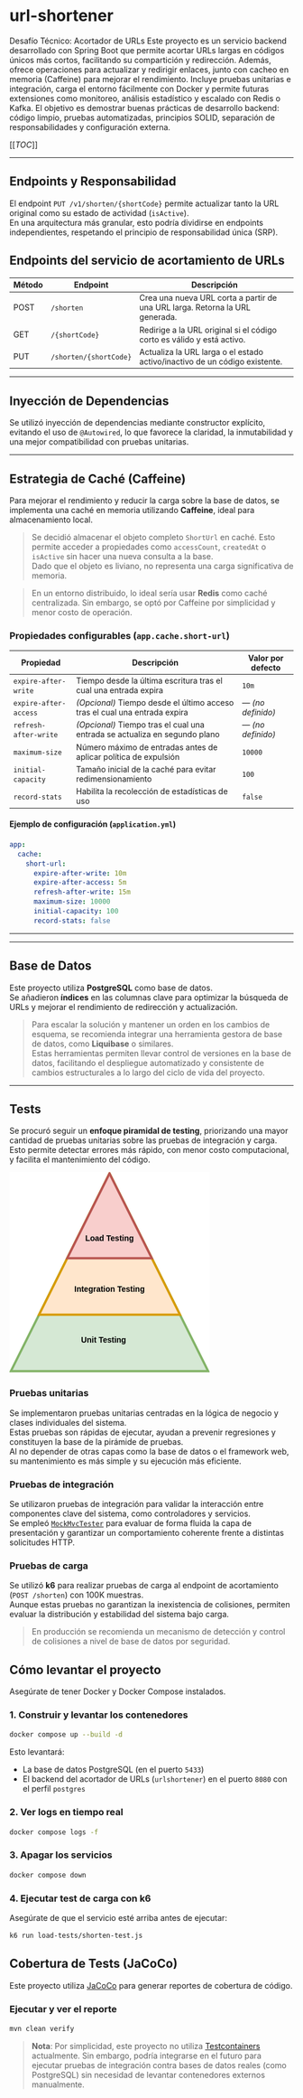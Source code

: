 # url-shortener

Desafío Técnico: Acortador de URLs
Este proyecto es un servicio backend desarrollado con Spring Boot que permite acortar URLs largas en códigos únicos más cortos, facilitando su compartición y redirección. Además, ofrece operaciones para actualizar y redirigir enlaces, junto con cacheo en memoria (Caffeine) para mejorar el rendimiento.
Incluye pruebas unitarias e integración, carga el entorno fácilmente con Docker y permite futuras extensiones como monitoreo, análisis estadístico y escalado con Redis o Kafka.
El objetivo es demostrar buenas prácticas de desarrollo backend: código limpio, pruebas automatizadas, principios SOLID, separación de responsabilidades y configuración externa.

[[_TOC_]]

---

## Endpoints y Responsabilidad

El endpoint `PUT /v1/shorten/{shortCode}` permite actualizar tanto la URL original como su estado de actividad (`isActive`).  
En una arquitectura más granular, esto podría dividirse en endpoints independientes, respetando el principio de responsabilidad única (SRP).

##  Endpoints del servicio de acortamiento de URLs

| Método | Endpoint               | Descripción                                                                 |
|--------|------------------------|------------------------------------------------------------------------------|
| POST   | `/shorten`            | Crea una nueva URL corta a partir de una URL larga. Retorna la URL generada.|
| GET    | `/{shortCode}`        | Redirige a la URL original si el código corto es válido y está activo.      |
| PUT    | `/shorten/{shortCode}`| Actualiza la URL larga o el estado activo/inactivo de un código existente.  |


---

## Inyección de Dependencias

Se utilizó inyección de dependencias mediante constructor explícito, evitando el uso de `@Autowired`, lo que favorece la claridad, la inmutabilidad y una mejor compatibilidad con pruebas unitarias.

---

## Estrategia de Caché (Caffeine)

Para mejorar el rendimiento y reducir la carga sobre la base de datos, se implementa una caché en memoria utilizando **Caffeine**, ideal para almacenamiento local.

> Se decidió almacenar el objeto completo `ShortUrl` en caché. Esto permite acceder a propiedades como `accessCount`, `createdAt` o `isActive` sin hacer una nueva consulta a la base.  
Dado que el objeto es liviano, no representa una carga significativa de memoria.

> En un entorno distribuido, lo ideal sería usar **Redis** como caché centralizada. Sin embargo, se optó por Caffeine por simplicidad y menor costo de operación.

### Propiedades configurables (`app.cache.short-url`)

| Propiedad             | Descripción                                                                | Valor por defecto |
|-----------------------|----------------------------------------------------------------------------|-------------------|
| `expire-after-write`  | Tiempo desde la última escritura tras el cual una entrada expira           | `10m`             |
| `expire-after-access` | *(Opcional)* Tiempo desde el último acceso tras el cual una entrada expira | — *(no definido)* |
| `refresh-after-write` | *(Opcional)* Tiempo tras el cual una entrada se actualiza en segundo plano | — *(no definido)* |
| `maximum-size`        | Número máximo de entradas antes de aplicar política de expulsión           | `10000`           |
| `initial-capacity`    | Tamaño inicial de la caché para evitar redimensionamiento                  | `100`             |
| `record-stats`        | Habilita la recolección de estadísticas de uso                             | `false`           |

#### Ejemplo de configuración (`application.yml`)

```yaml
app:
  cache:
    short-url:
      expire-after-write: 10m
      expire-after-access: 5m
      refresh-after-write: 15m
      maximum-size: 10000
      initial-capacity: 100
      record-stats: false
```

---

---

## Base de Datos

Este proyecto utiliza **PostgreSQL** como base de datos.  
Se añadieron **índices** en las columnas clave para optimizar la búsqueda de URLs y mejorar el rendimiento de redirección y actualización.

> Para escalar la solución y mantener un orden en los cambios de esquema, se recomienda integrar una herramienta gestora de base de datos, como **Liquibase** o similares.  
> Estas herramientas permiten llevar control de versiones en la base de datos, facilitando el despliegue automatizado y consistente de cambios estructurales a lo largo del ciclo de vida del proyecto.

---

## Tests

Se procuró seguir un **enfoque piramidal de testing**, priorizando una mayor cantidad de pruebas unitarias sobre las pruebas de integración y carga.  
Esto permite detectar errores más rápido, con menor costo computacional, y facilita el mantenimiento del código.

![testing-pyramid.png](testing-pyramid.png)

### Pruebas unitarias

Se implementaron pruebas unitarias centradas en la lógica de negocio y clases individuales del sistema.  
Estas pruebas son rápidas de ejecutar, ayudan a prevenir regresiones y constituyen la base de la pirámide de pruebas.  
Al no depender de otras capas como la base de datos o el framework web, su mantenimiento es más simple y su ejecución más eficiente.

### Pruebas de integración

Se utilizaron pruebas de integración para validar la interacción entre componentes clave del sistema, como controladores y servicios.  
Se empleó [`MockMvcTester`](https://blog.jetbrains.com/idea/2025/04/a-practical-guide-to-testing-spring-controllers-with-mockmvctester/?lidx=0&wpid=557045) para evaluar de forma fluida la capa de presentación y garantizar un comportamiento coherente frente a distintas solicitudes HTTP.

### Pruebas de carga

Se utilizó **k6** para realizar pruebas de carga al endpoint de acortamiento (`POST /shorten`) con 100K muestras.  
Aunque estas pruebas no garantizan la inexistencia de colisiones, permiten evaluar la distribución y estabilidad del sistema bajo carga.

> En producción se recomienda un mecanismo de detección y control de colisiones a nivel de base de datos por seguridad.

## Cómo levantar el proyecto

Asegúrate de tener Docker y Docker Compose instalados.

### 1. Construir y levantar los contenedores

```bash
docker compose up --build -d
```

Esto levantará:

- La base de datos PostgreSQL (en el puerto `5433`)
- El backend del acortador de URLs (`urlshortener`) en el puerto `8080` con el perfil `postgres`

### 2. Ver logs en tiempo real

```bash
docker compose logs -f
```

### 3. Apagar los servicios

```bash
docker compose down
```

### 4. Ejecutar test de carga con k6

Asegúrate de que el servicio esté arriba antes de ejecutar:

```bash
k6 run load-tests/shorten-test.js
```


##  Cobertura de Tests (JaCoCo)

Este proyecto utiliza [JaCoCo](https://www.jacoco.org/jacoco/) para generar reportes de cobertura de código.

### Ejecutar y ver el reporte

```bash
mvn clean verify
```

>  **Nota**: Por simplicidad, este proyecto no utiliza [Testcontainers](https://www.testcontainers.org/) actualmente.
> Sin embargo, podría integrarse en el futuro para ejecutar pruebas de integración contra bases de datos reales
> (como PostgreSQL) sin necesidad de levantar contenedores externos manualmente.
